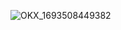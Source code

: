 ![OKX_1693508449382](https://github.com/Lam810218/.circleci-config.yml/assets/99080263/5ba4436c-be29-49c1-b739-5510ad1d89e3)
